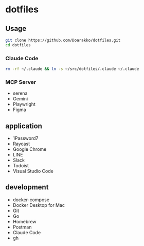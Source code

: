 # dotfiles

## Usage

```bash
git clone https://github.com/Doarakko/dotfiles.git
cd dotfiles
```

### Claude Code

```bash
rm -rf ~/.claude && ln -s ~/src/dotfiles/.claude ~/.claude
```

### MCP Server

- serena
- Gemini
- Playwright
- Figma

## application

- 1Password7
- Raycast
- Google Chrome
- LINE
- Slack
- Todoist
- Visual Studio Code

## development

- docker-compose
- Docker Desktop for Mac
- Git
- Go
- Homebrew
- Postman
- Claude Code
- gh
